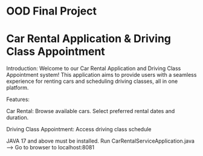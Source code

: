 # OOD Final Project 

# Car Rental Application & Driving Class Appointment
 
Introduction:
Welcome to our Car Rental Application and Driving Class Appointment system! This application aims to provide users with a seamless experience for renting cars and scheduling driving classes, all in one platform.
 
Features:
 
Car Rental:
Browse available cars.
Select preferred rental dates and duration.
 
Driving Class Appointment:
Access driving class schedule
 
 
JAVA 17 and above must be installed.
Run CarRentalServiceApplication.java --> Go to browser to localhost:8081